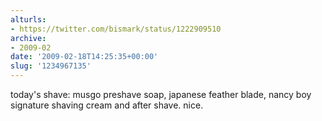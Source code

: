 ```yaml
---
alturls:
- https://twitter.com/bismark/status/1222909510
archive:
- 2009-02
date: '2009-02-18T14:25:35+00:00'
slug: '1234967135'
---
```


today's shave: musgo preshave soap, japanese feather blade, nancy boy signature shaving cream and after shave. nice.

